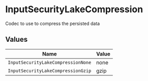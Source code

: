 # InputSecurityLakeCompression

Codec to use to compress the persisted data


## Values

| Name                               | Value                              |
| ---------------------------------- | ---------------------------------- |
| `InputSecurityLakeCompressionNone` | none                               |
| `InputSecurityLakeCompressionGzip` | gzip                               |